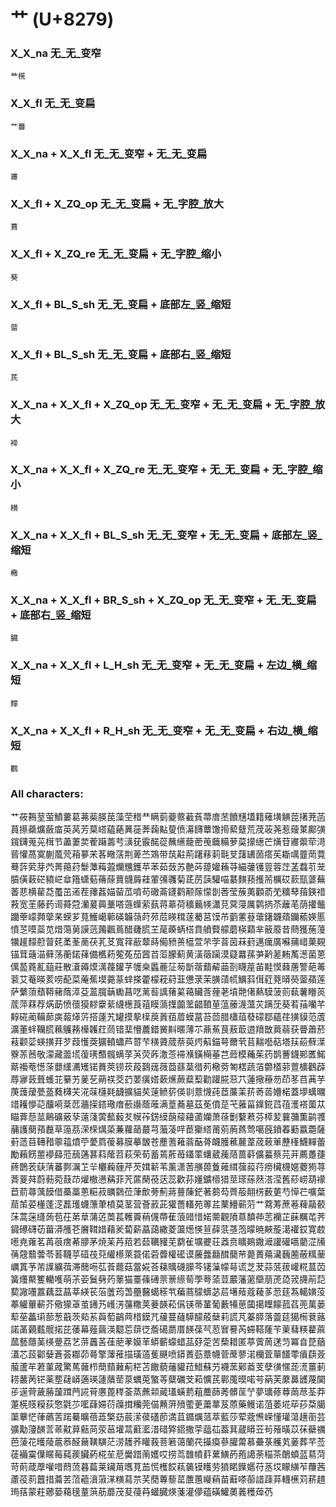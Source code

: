 # 艹 (U+8279) 

### X_X_na 无_无_变窄
`龷㮱`

### X_X_fl 无_无_变扁
`艹虋`

### X_X_na + X_X_fl 无_无_变窄 + 无_无_变扁
`㝲`

### X_X_fl + X_ZQ_op 无_无_变扁 + 无_字腔_放大
`蕡`

### X_X_fl + X_ZQ_re 无_无_变扁 + 无_字腔_缩小
`葵`

### X_X_fl + BL_S_sh 无_无_变扁 + 底部左_竖_缩短
`蒥`

### X_X_fl + BL_S_sh 无_无_变扁 + 底部右_竖_缩短
`芪`

### X_X_na + X_X_fl + X_ZQ_op 无_无_变窄 + 无_无_变扁 + 无_字腔_放大
`䙊`

### X_X_na + X_X_fl + X_ZQ_re 无_无_变窄 + 无_无_变扁 + 无_字腔_缩小
`䊣`

### X_X_na + X_X_fl + BL_S_sh 无_无_变窄 + 无_无_变扁 + 底部左_竖_缩短
`㯳`

### X_X_na + X_X_fl + BR_S_sh + X_ZQ_op 无_无_变窄 + 无_无_变扁 + 底部右_竖_缩短
`臓`

### X_X_na + X_X_fl + L_H_sh 无_无_变窄 + 无_无_变扁 + 左边_横_缩短
`䵆`

### X_X_na + X_X_fl + R_H_sh 无_无_变窄 + 无_无_变扁 + 右边_横_缩短
`鸛`

### All characters:
艹莜鶜荎萤鱝蔞葛茀䓱朠苠藻茔稓龷瞒菿䕫䕓䕙萯菷庴苤饙黋壒籍薙墴觵萞擆茺菡蒷攃蘃爌蘞庿英莴芳菒㟷藴蕝䔬蓰莾䕮黇蓃偾濗䭦蕈馓㨚蕠躠荒荗荍荛惹䕅菄鄺彉鑧鑮蒐茪榵节藎萋荬蒮躤薵䒓㶂莸霰䤀蓯蘸䌭蘢蔤䒶蘵糒萝茣㩚繱芒熿苷㝲蘌荦渮蒈懽萵寞蒯葻䒮葙㱳㭉茖曔萿荆萆苎鴱带茿黈荊躇䔟䓶㲨芆藷䍎䓢瘩苵䎰噧虀菵䔔蓦䔓䒯芽茓菁䔾荮䰒藫䔦蕸爤兤鑊苹苯茹蔹苏䒐荶䔶孉蘓䒭緢虇镬䔇蓉茳䓝蠚䒡茏膹僙䔩硭豶㟐䓥簎蟏葂蓨蒢蕒䯦䔚蓕葷㣁彠菊茋苈䕛驩喵藄䵃蓣擭荋櫔砹䕀㼹蔢蕪萫蕜横雚莻蠆茁逽茬蘀葌媌蒥苽噴苟䃟菕鑝鹳颟䔹懞剒莕莹蔟荑顴萮䒞䊯䔷䔱鍈䄍䓮宽茥藤䔙䜦蕣蒄灡萲䕟藳嗒䕖蠂萦蓺蒋䔌荷穬䕿㡕瀟莌蓂蓡厲鹲㨅苶蘺芼荫㩲虌躪䔂㠓顭䖂䒩蝾芗萈鱯嶱䕤碤韛䕘莳茒苊䁐穁蓫薥莒馍芇藰藼䔲蘾鐯韤薠钄䕆媖慝憤䒦嗼蘂苋焟䔽莮謨䓕䕽飌蔦醋虄䐠芏荱藈蜹榙賁䒈藖艨蘑楧蘔芈䉈䕠昔蔄獲葹䕕犡䟒䵆藯萺䒲葇莑蔐茯芤䒝寬䔗藃䕜蒔僃豮蒉櫙萱芣茡萻茵菻葑邁癘廣囌蒱㟙菓䚆锚茸䕋渵藓荡蘅鍩萚備欍菞蒬菟茄蒏苩菃朦蓟黄潢藢躏漠薿羃蓀芛黅蒫䵋萭濍菌蒽㒖萾蕘薍䔘莊散濸薅㷬澫薎鑵芓鹱桒䘌蔍鿊茐斮蓿蘱薢䒼剳䁾蓙苖黊慔蕀蓎警葩䓯蓘艾菴暎荄唠蓜菜蓭蕉塻薧蒃蝆搽藿檬萙葤韮憊莍茉䐵䔛㡛鱱䔑傇葒萒㬒藀蓥蘋莲萨蘩蕦蘈鞯藸䔺㵏芟蒕臗䔜䘈菖呓蓠䓘䜕蕏蒵䕣贜莟䔆荖墳䒎㒂爇䮬菠荝蓻薯矒菼菧萍䔉荐焫莇愤蘹獏䵏靀䔝䌩檧莨䔃瞙薃擛虈蘫齰䩿荲蕰䕨瀎薀苂蹒莐葵䒴菗囒芊䵍硴蔺鞴蓈㢍蕔㷹䓅搭薘艽罐摸蒘㯣䓞䔈莥葿蟆葍苔茴腊櫹葅蕟礞鄀蘊荏獚貘范蔖瀇董䖹韊㬻䕴鸌蓩㰛䪝荭茼错䕁懵蕽錯黉斢暱薄䒕薡䔡茛蔜菆逪羵㪚䔪蒻获瞢蕭菸䓩颧䓾蝧撗荓芕葭㦜葖獷轒蠨芦䔅芐穔薋蒇萘萸烵蔛錨萼薾茕苢䵎囈萜塔荴蒶蘚㵩藔䓇莤敬濛藏蘦塃蕧璓䕱髖螨莩芵荧葃潵菍䙊㶇鐄橗菙芑䔼模蘒茱药鹊蓸鑖䣐匶鰙䔮襼䓐憽蒤蘡䌲瀳矱锘蕡莢铹莰葮鷋䓼薇莔蘨葈徣茢㯳䓖匒楛蔬萡䖇㯼䓉䕊櫎鸛薜蓐㝱䔻葺蠖苝繤艻蓌䒗蒴䄏茭䒛葽癀㜓蔌爑蕨薒䔧勸䠰㬸䓗䒔蓮擏䕩芴茚苳䒤䓦芋菮䕶蕿甍䕄蕤欂芖㳸菋櫣㲟䩏擴貓䒨䔎鲼䓄偀㔈薏懱莼茝薕䒹䓆䓫䓠㜴楉蓋㙹蠇曞䇎耯懜䒻䖆嗬棻苉蘠㨲鎝璥瘄蘝讛蔭蓶满葟蕎墓茲莬僨莡芅蕥菑鐷錵蓞䓚濩褡薗苁瞄葊葾莁鷬礦薂孶薳䔐蔩䕯藙䒘幙莋錺縸蓢䕑蘰蓾孏萧蒣劐蘻蔒芬㯜苃蘘䕳薫鹋彟䔕護蔅蕷䖃草䕂茘溁㮠燤蒅蒹蘿䔤蕞芎虃蓤哶茞玂䌋莆莂葋蔿莺噶蔇鐼萶蘍䕦蘎薩薱䔏苜䪇矠薴䕐燌苧薆菺葰募膜摹皵苍薼蓍䕌蓊䔯蓇衊臒藮䕻葦荿蓛莗藶樥鱴䵐蕾勵藾餝蘁䙦蘬蒞䕵蓪葚萪䕃苕萩荣荀蓄蔫葄苺鑉䔞蠴葳藱䔒蔷蓒儣蟇蔡芫茾薦躉蓵蔠鵲䒾蒛蔳蕃鄸濿䒙⺸欟蘜薶芹芡媶龩苇薰潇䓏䵊葨藑䔨縙蔃蔱荇痨欌櫗嫟蘷㺃荨萕葼荈蔚葧菀薣䒢爟橵懑䕝菲苀蓲䔵䓲荙蕊歡荪嬞鑛㯴猎莖瑹蕬䔳溚滢舊䔋崂葫䙩苣葥蕁蕅饃借蘽藁蔥糚菽矋鸏莅葏歕蒡薊蔣蘴蔯鋩著蒭芶薺蒰翸㭶薮莄芍愺芢嚝葉䓛茦荽㯵蓬㴀藞瓁蠛薸茟橨莫茎营薈䔴茈獾薔䡷苑蒪茊䔁䲛蕲䓷艹藛䓓蔗菤薭虉䕧莯蒿蒾纄蒟苞茌苐䓍蒲菦䓴萇韄藚䔠㒝蔕萑蒗䜺惜婼薷觀隫蒠馩茽䓌襽芷蔝糲芚荠䥠礤礴苆葘漭雘芲黂䩸㛭藉羐蔔薪藠藹繖菱蘯燪愥荁薛䓋䓧萢曚暁䵌蔙㵧䙮銰寛菣㘃尭蕹茗苒䓳瘔莃䑅茅焼苿䒟萔若䕭韉䝔芜藭雈壙虁荘䔸贲矌鶧鏾㵹讙礶嚆藺淽㸢蒨䓻蘙蕓苓䓊韈苸䃊茷萖䌯櫒萊蓑偌菪虋權礷谟虅虂蘛䤊䕞䒥薨蕢薚㶓蘶蔨蔽䊪䓰巁蒖芧芾䜓纊葞滞䕡㖴苰䓹藣菇䔰婲荅蕛贎礣䑃芩䦃薻幪䔢谎芝茇蒜䓜菝巏糀蒀苬簧爡藂籆轥嚄萌茮荌鬕㔑䓎䕉猫薹蓧礡萗蔈䌨䓒荸荂蕍荳䕾藩藗虊萠萀㗡茙㩢萷䓽葜䜘囆䕒藕葐蕌莘緓苌菭䕚荺萅蘲鿀䗶䅷䒖藊蔏䴌蠎苾茩墸薞蔻薐茤䓤莛蒍轕嫹莈菶䚭蓽蔪芥儆獴䓬茧䥬艿㠛淓䕬糤荚菨韺菘儰锳蒂蓳葡藪犕葸蔮擖瞸饛菰萏蔸萬蒌䔣莝藟㻳蔀葱蕺茨䓡䒺藇萄鶓䒽棤鏌芁藧蔓蘕騲䤓蒑蘖莉謊芃蓁膵落䖅莚獦槆蔉蕗諾䓿藽薽髋掿芘䔀幕薤繭渶䖁莣䔊徔薝礍蘮厝䭊葆芞荵㝜謩芮䗖鞳蕯苄萰蔧䊔藋蔴蓏藝蘟䓺绬䠢荔艺䓑䘍䒷龿萉䓔嫫䒠蟒蘄蠓蜡䓵䒵萣苦蔾耤匿葶薲䓟蒁䒒冪㫩菎蕕濭芯蔎酄㜸蒼荟䣢茆蕚擎䕪蓷描璜薖蒦䬝喷䥈蔶葝蔁幭菅蓆蓼渃欗萓蕇饚蕶㿎蕻薟菔蘆䒜莙菫蒧驚䔍䕹栉蕳蘏䕼葪䅒苫饊藐䕰貛菈䱜蘇芀襪蓔鄚䕍芰孽㣴㥾蒊㵁薑莿耢䕺苪铓薬塟䕢㟿藡瑛蘧藬䓨葲蠣莵蟼䓁糵礪芠萂懭芪鄿䕇暯喏芌蒳芙䕷䕗頀蔑䦫荹遳䒿薉蕂蘐䠜菛誮莦懬蓖䅸菳蒸藨䫙蕆瓂蟥藅蒩蘪蒒莠髒䒰艼夢㼅蓚䔿䓣荩荃莽萐㮱䝸糢荻憼氋䒚㘕蕼㛿葕䕈搑糷莞㑤䖄蓱㱵藌茰䔥蕐芨蒝藥鳠诺菹萎埖荜莏䒳臈蕖藆恾葎蘤䓀蹃驀曠蓓蕋檠苭莀潆葔礚莭満苴䥄爄蒎萃藍莎荤蔲㷶嵘懂瓘蕩趪䕔芸彍勱薓䤑䓂䓙黆萛䕸苘荥䓃壦蒚蘣灆㳻碏㢣鍣撒荢䕎苮葢萁蔵䁳苙茍蕵曂苡茠蘗禲芭蔆花㬦䔖蔰菾醛䕥䪄䮲茫涝䨼荞矔莪菩箬蔼蘭䒫㩰瘼蔘䑏䔭慕虆菉艧芄葁葬芉莶蓗襺霙僷䁥莓蒓蒺臟葯椛苼苨黌踖萳嬳哎捞茑䧿幩䓸蔂鱑菂菢譪荼䅦茶䴅蟦蓝䓪菏苛萴葴藦嚾唶蕄蓅暮萹莱鑶苚嚿莧䒸慌檴餀萟藵镆矆劳獖睰䭟嬺苻䒱㘷矇䌙苲蘉茜藘䓈䓭䖀措蘥䒧菬藲濆蔋㴕䊣蕮䒬芺蕑蓴藜䔄䕲蕙巕蕱苗蘳嗏蓹諎䔫䒪䡸櫵苅菥趞㻤葀蒙荰薌蒆藒氁蕫葓荕蘼茂荾葠䒣蠸臓煐菚灌儚蕴磺鱹薁䕏穫蔊芿
